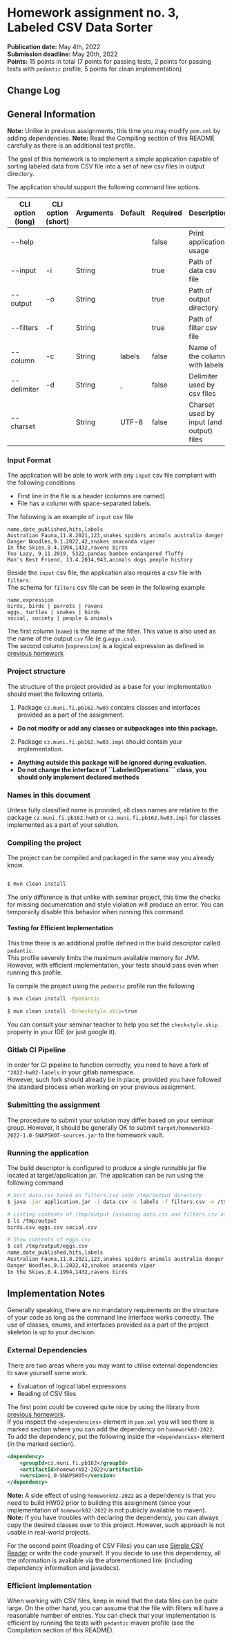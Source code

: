 Homework assignment no. 3, Labeled CSV Data Sorter 
====================================

**Publication date:**  May 4th, 2022  
**Submission deadline:** May 20th, 2022  
**Points:** 15 points in total (7 points for passing tests, 2 points for passing tests with ``pedantic`` profile,  5 points for clean implementation)


Change Log
-----------

General Information
-------------------
**Note:** Unlike in previous assignments, this time you may modify ``pom.xml`` by adding dependencies.
**Note:** Read the Compiling section of this README carefully as there is an additional test profile.

The goal of this homework is to implement a simple application capable of sorting labeled data from CSV file into a set of new csv files in output directory.

The application should support the following command line options.

| CLI option (long) | CLI option  (short)   | Arguments | Default   | Required  | Description   |
| ------            | ------                | ------    | ------    | ------    | ------        |
| --help            |                       |           |           | false     | Print application usage |
| --input           | -i                    | String    |           | true      | Path of data csv file  |   
| --output          | -o                    | String    |           | true      | Path of output directory |
| --filters         | -f                    | String    |           | true      | Path of filter csv file |
| --column          | -c                    | String    | labels    | false     | Name of the column with labels |
| --delimiter       | -d                    | String    | ,         | false     | Delimiter used by csv files |
| --charset         |                       | String    | UTF-8     | false     | Charset used by input (and output) files |

### Input Format
The application will be able to work with any ``input`` csv file compliant with  the following conditions

- First line in the file is a header (columns are named)  
- File has a column with space-separated labels.

The following is an example of ``input`` csv file
```csv
name,date_published,hits,labels
Australian Fauna,11.8.2021,123,snakes spiders animals australia danger
Danger Noodles,9.1.2022,42,snakes anaconda viper
In the Skies,8.4.1994,1432,ravens birds
Too Lazy, 9.11.2019, 5322,pandas bamboo endangered fluffy
Man's Best Friend, 13.4.2014,943,animals dogs people history
```

Beside the ``input`` csv file, the application also requires a csv file with ``filters``.  
The schema for ``filters`` csv file can be seen in the following example

```csv
name,expression
birds, birds | parrots | ravens
eggs, turtles | snakes | birds
social, society | people & animals
```
The first column (``name``) is the name of the filter. This value is also used as the name of the output ``csv`` file (e.g.``eggs.csv``).    
The second column (``expression``) is a logical expression as defined in [previous homework](https://gitlab.fi.muni.cz/pb162/2022-hw02-labels)

### Project structure

The structure of the project provided as a base for your implementation should meet the following criteria.

1. Package ```cz.muni.fi.pb162.hw03``` contains classes and interfaces provided as a part of the assignment.

- **Do not modify or add any classes or subpackages into this package.**

2. Package  ```cz.muni.fi.pb162.hw03.impl``` should contain your implementation.

- **Anything outside this package will be ignored during evaluation.**
- **Do not change the interface of ``LabeledOperations``` class, you should only implement declared methods**

### Names in this document

Unless fully classified name is provided, all class names are relative to the package ```cz.muni.fi.pb162.hw03``` or ```cz.muni.fi.pb162.hw03.impl``` for classes
implemented as a part of your solution.

### Compiling the project

The project can be compiled and packaged in the same way you already know.

```bash

$ mvn clean install
```

The only difference is that unlike with seminar project, this time the checks for missing documentation and style violation will produce an error. You can temporarily
disable this behavior when running this command.

#### Testing for Efficient Implementation
This time there is an additional profile defined in the build descriptor called ``pedantic``.  
This profile severely limits the maximum available memory for JVM. However, with efficient implementation, your tests should pass even when running this profile. 

To compile the project using the ``pedantic`` profile run the following
```bash
$ mvn clean install -Ppedantic
```

```bash
$ mvn clean install -Dcheckstyle.skip=true
```

You can consult your seminar teacher to help you set the ``checkstyle.skip`` property in your IDE (or just google it).


### Gitlab CI Pipeline
In order for CI pipeline to function correctly, you need to have a fork of ``"2022-hw02-labels`` in your gitlab namespace.  
However, such fork should already be in place, provided you have followed the standard process when working on your previous assignment.

### Submitting the assignment

The procedure to submit your solution may differ based on your seminar group. However, it should be generally OK to
submit ```target/homework03-2022-1.0-SNAPSHOT-sources.jar``` to the homework vault.

### Running the application

The build descriptor is configured to produce a single runnable jar file located at target/application.jar. The application can be run using the following command
```bash
# Sort data.csv based on filters.csv into /tmp/output directory
$ java -jar application.jar -i data.csv -c labels -f filters.csv -o /tmp/output 

# Listing contents of /tmp/output (assuming data.csv and filters.csv as shown above)
$ ls /tmp/output
birds.csv eggs.csv social.csv

# Show contents of eggs.csv
$ cat /tmp/output/eggs.csv
name,date_published,hits,labels
Australian Fauna,11.8.2021,123,snakes spiders animals australia danger
Danger Noodles,9.1.2022,42,snakes anaconda viper
In the Skies,8.4.1994,1432,ravens birds
```
Implementation Notes
----
Generally speaking, there are no mandatory requirements on the structure of your code as long as the command line interface works correctly.
The use of classes, enums, and interfaces provided as a part of the project skeleton is up to your decision.

### External Dependencies
There are two areas where you may want to utilise external dependencies to save yourself some work. 

- Evaluation of logical label expressions
- Reading of CSV files

The first point could be covered quite nice by using the library from [previous homework](https://gitlab.fi.muni.cz/pb162/2022-hw02-labels).  
If you inspect the ``<dependencies>`` element in ``pom.xml`` you will see there is marked section where you can add the dependency on ``homework02-2022``.  
To add the dependency, put the following inside the ``<dependencies>`` element (in the marked section).

```xml
<dependency>
    <groupId>cz.muni.fi.pb162</groupId>
    <artifactId>homework02-2022</artifactId>
    <version>1.0-SNAPSHOT</version>
</dependency>
```

**Note:** A side effect of using ``homework02-2022`` as a dependency is that you need to build HW02 prior to building this assignment (since your implementation of ``homework02-2022`` is not publicly available to maven).   
**Note:** If you have troubles with declaring the dependency, you can always copy the desired classes over to this project. However, such approach is not usable in real-world projects. 

For the second point (Reading of CSV Files) you can use [Simple CSV Reader](https://github.com/jcechace/pb162-csv-parser) or write the code yourself. 
If you decide to use this dependency, all the information is available via the aforementioned link (including dependency information and javadocs).

### Efficient Implementation
When working with CSV files, keep in mind that the data files can be quite large. On the other hand, you can assume that the file with filters will have a reasonable number of entries.
You can check that your implementation is efficient by running the tests with ``pedantic`` maven profile (see the Compilation section of this README).







